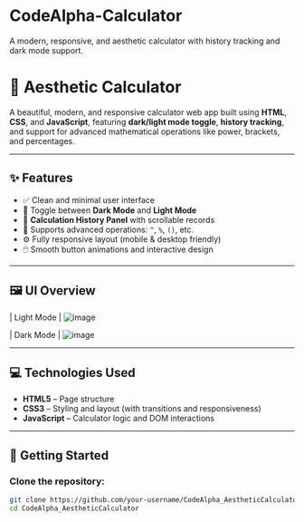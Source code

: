 # CodeAlpha-Calculator
A modern, responsive, and aesthetic calculator with history tracking and dark mode support.
# 🧮 Aesthetic Calculator

A beautiful, modern, and responsive calculator web app built using **HTML**, **CSS**, and **JavaScript**, featuring **dark/light mode toggle**, **history tracking**, and support for advanced mathematical operations like power, brackets, and percentages.


---

## ✨ Features

- ✅ Clean and minimal user interface
- 🌙 Toggle between **Dark Mode** and **Light Mode**
- 📜 **Calculation History Panel** with scrollable records
- 🧠 Supports advanced operations: `^`, `%`, `()`, etc.
- ⚙️ Fully responsive layout (mobile & desktop friendly)
- 🖱️ Smooth button animations and interactive design

---

## 🖼️ UI Overview

| Light Mode |
 ![image](https://github.com/user-attachments/assets/1cda1be8-1446-4014-81e1-bfcac2038e61) 
 
| Dark Mode |
![image](https://github.com/user-attachments/assets/cbed8e64-5441-4665-a3e5-cfdc515ef097)
 

---

## 💻 Technologies Used

- **HTML5** – Page structure  
- **CSS3** – Styling and layout (with transitions and responsiveness)  
- **JavaScript** – Calculator logic and DOM interactions  

---

## 🚀 Getting Started

### Clone the repository:
```bash
git clone https://github.com/your-username/CodeAlpha_AestheticCalculator.git
cd CodeAlpha_AestheticCalculator

